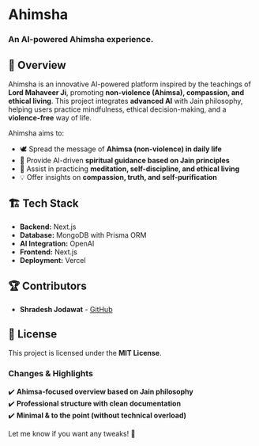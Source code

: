 #  Ahimsha  
### **An AI-powered Ahimsha experience.**  

## 📌 Overview  
Ahimsha is an innovative AI-powered platform inspired by the teachings of **Lord Mahaveer Ji**, promoting **non-violence (Ahimsa), compassion, and ethical living**. This project integrates **advanced AI** with Jain philosophy, helping users practice mindfulness, ethical decision-making, and a **violence-free** way of life.  

Ahimsha aims to:  
- 🕊️ Spread the message of **Ahimsa (non-violence) in daily life**  
- 📖 Provide AI-driven **spiritual guidance based on Jain principles**  
- 🧘 Assist in practicing **meditation, self-discipline, and ethical living**  
- 💡 Offer insights on **compassion, truth, and self-purification**  

## 🏗️ Tech Stack  
- **Backend:** Next.js
- **Database:** MongoDB with Prisma ORM  
- **AI Integration:** OpenAI 
- **Frontend:** Next.js  
- **Deployment:** Vercel  


## 🏆 Contributors  
- **Shradesh Jodawat** - [GitHub](https://github.com/Shradhesh71)  

## 📜 License  
This project is licensed under the **MIT License**.



### Changes & Highlights

✔️ **Ahimsa-focused overview based on Jain philosophy**  
✔️ **Professional structure with clean documentation**  
✔️ **Minimal & to the point (without technical overload)**  

Let me know if you want any tweaks! 🚀
